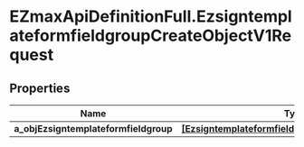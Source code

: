 # EZmaxApiDefinitionFull.EzsigntemplateformfieldgroupCreateObjectV1Request

## Properties

Name | Type | Description | Notes
------------ | ------------- | ------------- | -------------
**a_objEzsigntemplateformfieldgroup** | [**[EzsigntemplateformfieldgroupRequestCompound]**](EzsigntemplateformfieldgroupRequestCompound.md) |  | 


